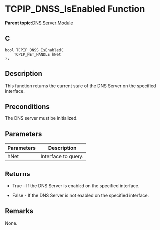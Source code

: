 # TCPIP\_DNSS\_IsEnabled Function

**Parent topic:**[DNS Server Module](GUID-987D1913-E20A-467D-9E57-DEC60B2EBE5D.md)

## C

```
bool TCPIP_DNSS_IsEnabled(
    TCPIP_NET_HANDLE hNet
);
```

## Description

This function returns the current state of the DNS Server on the specified interface.

## Preconditions

The DNS server must be initialized.

## Parameters

|Parameters|Description|
|----------|-----------|
|hNet|Interface to query.|

## Returns

-   True - If the DNS Server is enabled on the specified interface.

-   False - If the DNS Server is not enabled on the specified interface.


## Remarks

None.

